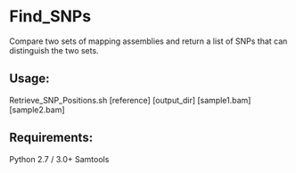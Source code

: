 Find_SNPs
=========

Compare two sets of mapping assemblies and return a list of SNPs that can distinguish the two sets.

Usage:
------

Retrieve_SNP_Positions.sh [reference] [output_dir] [sample1.bam] [sample2.bam]

Requirements:
-------------

Python 2.7 / 3.0+
Samtools
